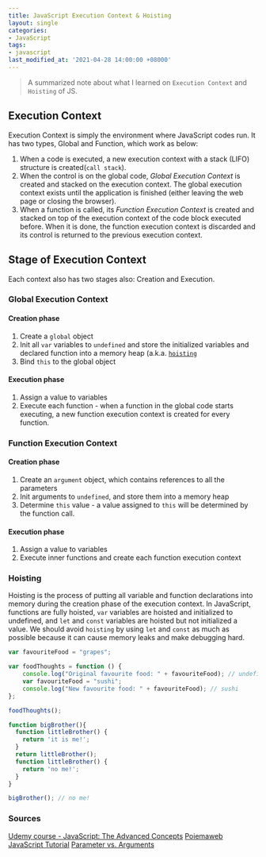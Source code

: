 ```yaml
---
title: JavaScript Execution Context & Hoisting
layout: single
categories:
- JavaScript
tags:
- javascript
last_modified_at: '2021-04-28 14:00:00 +08000'
---
```


> A summarized note about what I learned on `Execution Context` and `Hoisting` of JS.

## Execution Context
Execution Context is simply the environment where JavaScript codes run. It has two types, Global and Function, which work as below:
1. When a code is executed, a new execution context with a stack (LIFO) structure is created(`call stack`). 
2. When the control is on the global code, *Global Execution Context* is created and stacked on the execution context. The global execution context exists until the application is finished (either leaving the web page or closing the browser).
3. When a function is called, its *Function Execution Context* is created and stacked on top of the execution context of the code block executed before. When it is done, the function execution context is discarded and its control is returned to the previous execution context.

## Stage of Execution Context
Each context also has two stages also: Creation and Execution.

### Global Execution Context

#### Creation phase
1. Create a `global` object
2. Init all `var` variables to `undefined` and store the initialized variables and declared function into a memory heap (a.k.a. [`hoisting`](#Hoisting)
3. Bind `this` to the global object

#### Execution phase
1. Assign a value to variables
2. Execute each function - when a function in the global code starts executing, a new function execution context is created for every function. 

### Function Execution Context

#### Creation phase
1. Create an `argument` object, which contains references to all the parameters
2. Init arguments to `undefined`, and store them into a memory heap
3. Determine `this` value - a value assigned to `this` will be determined by the function call.

#### Execution phase
1. Assign a value to variables
2. Execute inner functions and create each function execution context

### Hoisting
Hoisting is the process of putting all variable and function declarations into memory during the creation phase of the execution context. In JavaScript, functions are fully hoisted, `var` variables are hoisted and initialized to undefined, and `let` and `const` variables are hoisted but not initialized a value. We should avoid `hoisting` by using `let` and `const` as much as possible because it can cause memory leaks and make debugging hard.

```js
var favouriteFood = "grapes";

var foodThoughts = function () {
    console.log("Original favourite food: " + favouriteFood); // undefined
    var favouriteFood = "sushi";
    console.log("New favourite food: " + favouriteFood); // sushi
};

foodThoughts();
```

```js
function bigBrother(){
  function littleBrother() {
    return 'it is me!';
  }
  return littleBrother();
  function littleBrother() {
    return 'no me!';
  }
}

bigBrother(); // no me!
```

### Sources
[Udemy course - JavaScript: The Advanced Concepts](https://www.udemy.com/course/advanced-javascript-concepts/learn/lecture/13772862#overview)
[Poiemaweb](https://poiemaweb.com/js-execution-context)
[JavaScript Tutorial](https://www.javascripttutorial.net/javascript-execution-context/)
[Parameter vs. Arguments](https://stackoverflow.com/questions/1788923/parameter-vs-argument)